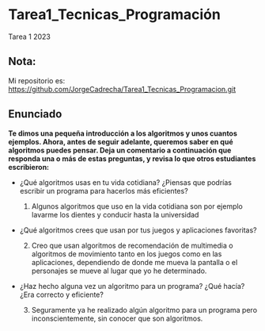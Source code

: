 # Tarea1_Tecnicas_Programación
Tarea 1 2023

## Nota:
Mi repositorio es: https://github.com/JorgeCadrecha/Tarea1_Tecnicas_Programacion.git

## Enunciado

__Te dimos una pequeña introducción a los algoritmos y unos cuantos ejemplos. Ahora, antes de seguir adelante, queremos saber en qué algoritmos puedes pensar.
Deja un comentario a continuación que responda una o más de estas preguntas, y revisa lo que otros estudiantes escribieron:__

* ¿Qué algoritmos usas en tu vida cotidiana? ¿Piensas que podrías escribir un programa para hacerlos más eficientes?

  1. Algunos algoritmos que uso en la vida cotidiana son por ejemplo lavarme los dientes y conducir hasta la universidad

* ¿Qué algoritmos crees que usan por tus juegos y aplicaciones favoritas?
  
  2. Creo que usan algoritmos de recomendación de multimedia o algoritmos de movimiento tanto en los juegos como en las aplicaciones, dependiendo de donde me mueva la pantalla o el personajes se mueve al lugar que yo he determinado.

* ¿Haz hecho alguna vez un algoritmo para un programa? ¿Qué hacía? ¿Era correcto y eficiente?
  
  3. Seguramente ya he realizado algún algoritmo para un programa pero inconscientemente, sin conocer que son algoritmos.
